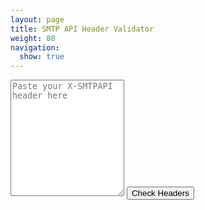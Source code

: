 ```yaml
---
layout: page
title: SMTP API Header Validator
weight: 80
navigation:
  show: true
---
```

<script src="https://ajax.googleapis.com/ajax/libs/jquery/2.1.0/jquery.min.js"></script>
<script src="{{root_url}}/assets/smtpapi_validator.js"></script>
<div id="successAlert" class="alert alert-success">
</div>
<div id="failAlert" class="alert alert-danger">
</div>
  
<textarea id="smtpapi_headers" class="form-control" rows="12" placeholder="Paste your X-SMTPAPI header here">
</textarea>
  
<button id="validate_headers" type="button" class="btn btn-primary">
Check Headers
</button>
